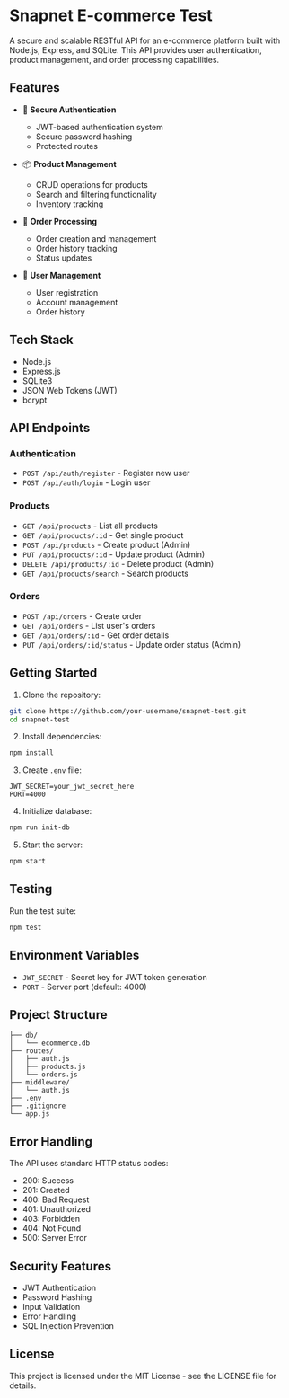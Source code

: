 # Snapnet E-commerce Test

A secure and scalable RESTful API for an e-commerce platform built with Node.js, Express, and SQLite. This API provides user authentication, product management, and order processing capabilities.

## Features

- 🔐 **Secure Authentication**
  - JWT-based authentication system
  - Secure password hashing
  - Protected routes

- 📦 **Product Management**
  - CRUD operations for products
  - Search and filtering functionality
  - Inventory tracking

- 🛒 **Order Processing**
  - Order creation and management
  - Order history tracking
  - Status updates

- 👤 **User Management**
  - User registration
  - Account management
  - Order history

## Tech Stack

- Node.js
- Express.js
- SQLite3
- JSON Web Tokens (JWT)
- bcrypt

## API Endpoints

### Authentication
- `POST /api/auth/register` - Register new user
- `POST /api/auth/login` - Login user

### Products
- `GET /api/products` - List all products
- `GET /api/products/:id` - Get single product
- `POST /api/products` - Create product (Admin)
- `PUT /api/products/:id` - Update product (Admin)
- `DELETE /api/products/:id` - Delete product (Admin)
- `GET /api/products/search` - Search products

### Orders
- `POST /api/orders` - Create order
- `GET /api/orders` - List user's orders
- `GET /api/orders/:id` - Get order details
- `PUT /api/orders/:id/status` - Update order status (Admin)

## Getting Started

1. Clone the repository:
```bash
git clone https://github.com/your-username/snapnet-test.git
cd snapnet-test
```

2. Install dependencies:
```bash
npm install
```

3. Create `.env` file:
```env
JWT_SECRET=your_jwt_secret_here
PORT=4000
```

4. Initialize database:
```bash
npm run init-db
```

5. Start the server:
```bash
npm start
```

## Testing

Run the test suite:
```bash
npm test
```

## Environment Variables

- `JWT_SECRET` - Secret key for JWT token generation
- `PORT` - Server port (default: 4000)

## Project Structure

```
├── db/
│   └── ecommerce.db
├── routes/
│   ├── auth.js
│   ├── products.js
│   └── orders.js
├── middleware/
│   └── auth.js
├── .env
├── .gitignore
└── app.js
```

## Error Handling

The API uses standard HTTP status codes:
- 200: Success
- 201: Created
- 400: Bad Request
- 401: Unauthorized
- 403: Forbidden
- 404: Not Found
- 500: Server Error

## Security Features

- JWT Authentication
- Password Hashing
- Input Validation
- Error Handling
- SQL Injection Prevention

## License

This project is licensed under the MIT License - see the LICENSE file for details.
